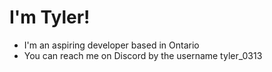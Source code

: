 
# I'm Tyler!

- I'm an aspiring developer based in Ontario
- You can reach me on Discord by the username tyler_0313

